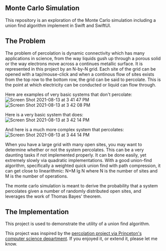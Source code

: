 ## Monte Carlo Simulation
This repository is an exploration of the Monte Carlo simulation including a union find algorithm implement in Swift and SwiftUI.

## The Problem
The problem of percolation is dynamic connectivity which has many applications in science, from the way liquids gush up through a porous solid or the way electrons move across a continues metallic surface. It is represented in this project by an N-by-N grid. Each site of the grid can be opened with a tap/mouse-click and when a continous flow of sites exists from the top row to the bottom row, the grid can be said to percolate. This is the point at which electricity can be conducted or liquid can flow through.

Here are examples of very basic systems that don't percolate:
![Screen Shot 2021-08-13 at 3 41 47 PM](https://user-images.githubusercontent.com/11002/129410656-0a9e5e7a-b11b-4bf7-94be-63dfe963ec61.png)
![Screen Shot 2021-08-13 at 3 42 08 PM](https://user-images.githubusercontent.com/11002/129410662-16784467-fddd-410e-a1e0-a62f1d86ee57.png)

Here is a very basic system that does:
![Screen Shot 2021-08-13 at 3 42 14 PM](https://user-images.githubusercontent.com/11002/129410664-bf508050-5462-4d36-9712-d384f2844a61.png)

And here is a much more complex system that percolates:
![Screen Shot 2021-08-13 at 3 44 14 PM](https://user-images.githubusercontent.com/11002/129410819-89db0b73-5aac-48a4-9358-4b97fc2068a8.png)


When you have a large grid with many open sites, you may want to determine whether or not the system percolates. This can be a very daunting tasks if not implemented properly. It can be done easily, yet extremely slowly via quadratic implementations. With a good union-find algorithm, specifically a weighted quick union find with path compression, it can get close to linearithmic: N+M lg N where N is the number of sites and M is the number of operations.

The monte carlo simulation is meant to derive the probability that a system percolates given a number of randomly distributed open sites, and leverages the work of Thomas Bayes' theorem.

## The Implementation
This project is used to demonstrate the utility of a union find algorithm.

This project was inspired by the [percolation project via Princeton's computer science department](https://coursera.cs.princeton.edu/algs4/assignments/percolation/specification.php). If you enjoyed it, or extend it, please let me know.
